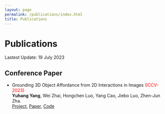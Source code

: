 ```yaml
---
layout: page
permalink: /publications/index.html
title: Publications
---
```


# Publications

Lastest Update: 19 July 2023

## Conference Paper

- Grounding 3D Object Affordance from 2D Interactions in Images <font color='red'>(ICCV-2023)</font><br>**Yuhang Yang**, Wei Zhai, Hongchen Luo, Yang Cao, Jiebo Luo, Zhen-Jun Zha.<br>[Project](https://yyvhang.github.io/publications/IAG/index.html), [Paper](https://arxiv.org/pdf/2303.10437.pdf), [Code](https://github.com/yyvhang/IAGNet)
